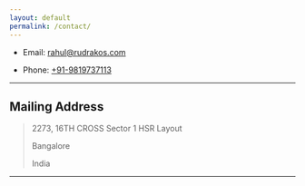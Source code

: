 ```yaml
---
layout: default
permalink: /contact/
---
```


* Email: [rahul@rudrakos.com](mailto:rahul@rudrakos.com)

* Phone: [+91-9819737113](tel:+91-9819737113)

---

## Mailing Address

> 2273, 16TH CROSS Sector 1 HSR Layout
>
> Bangalore
>
> India

---